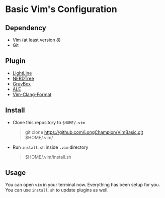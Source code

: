 # Basic Vim's Configuration

## Dependency
- Vim (at least version 8)
- Git

## Plugin
- [LightLine](https://github.com/itchyny/lightline.vim)
- [NERDTree](https://github.com/preservim/nerdtree)
- [GruvBox](https://github.com/morhetz/gruvbox)
- [ALE](https://github.com/dense-analysis/ale)
- [Vim-Clang-Format](https://github.com/rhysd/vim-clang-format)

## Install
- Clone this repository to `$HOME/.vim`
    > git clone https://github.com/LongChampion/VimBasic.git $HOME/.vim/
- Run `install.sh` inside `.vim` directory
    > $HOME/.vim/install.sh

## Usage
You can open `vim` in your terminal now. Everything has been setup for you.  
You can use `install.sh` to update plugins as well.
